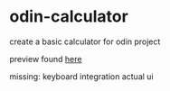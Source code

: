 # odin-calculator

create a basic calculator for odin project

preview found [here](https://ctzewu.github.io/odin-calculator/)

missing:
keyboard integration
actual ui